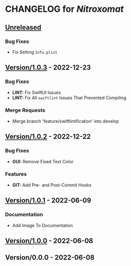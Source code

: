 <!-- this is a generated file -->
# CHANGELOG for *Nitroxomat*

<a name="Unreleased"></a>
## [Unreleased]

### Bug Fixes
- Fix Setting `Info.plist`


<a name="Version/1.0.3"></a>
## [Version/1.0.3] - 2022-12-23
### Bug Fixes
- **LINT:** Fix SwiftUI Issues
- **LINT:** Fix All `swiftlint` Issues That Prevented Compiling

### Merge Requests
- Merge branch 'feature/swiftlintification' into develop
 
<a name="Version/1.0.2"></a>
## [Version/1.0.2] - 2022-12-22
### Bug Fixes
- **GUI:** Remove Fixed Text Color

### Features
- **GIT:** Add Pre- and Post-Commit Hooks


<a name="Version/1.0.1"></a>
## [Version/1.0.1] - 2022-06-09
### Documentation
- Add Image To Documentation


<a name="Version/1.0.0"></a>
## [Version/1.0.0] - 2022-06-08

<a name="Version/0.0.0"></a>
## Version/0.0.0 - 2022-06-08

[Unreleased]: https://github.com/borisboesler/Nitroxomat/compare/Version/1.0.3...HEAD
[Version/1.0.3]: https://github.com/borisboesler/Nitroxomat/compare/Version/1.0.2...Version/1.0.3
[Version/1.0.2]: https://github.com/borisboesler/Nitroxomat/compare/Version/1.0.1...Version/1.0.2
[Version/1.0.1]: https://github.com/borisboesler/Nitroxomat/compare/Version/1.0.0...Version/1.0.1
[Version/1.0.0]: https://github.com/borisboesler/Nitroxomat/compare/Version/0.0.0...Version/1.0.0
